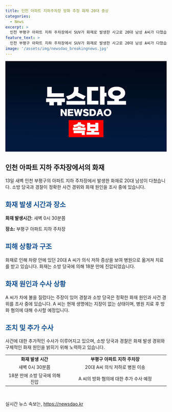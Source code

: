 ```yaml
---
title: 인천 아파트 지하주차장 방화 추정 화재 20대 중상
categories:
  - News
excerpt: >
  인천 부평구 아파트 지하 주차장에서 SUV가 화재로 발생한 사고로 20대 남성 A씨가 다쳤습니다. A씨는 의식 저하로 구급차로 이송되어 치료를 받고 있으며, 소방 당국은 불이 발생한 차량 내부에서 시작됐을 것으로 보고 조사 중입니다. A씨는 술을 마시고 차 안에서 불을 질렀다는 주장이 제기되어 방화 혐의에 대해 수사될 예정이라고 합니다. (사진=인천소방본부 제공)
feature_text: >
  인천 부평구 아파트 지하 주차장에서 SUV가 화재로 발생한 사고로 20대 남성 A씨가 다쳤습니다. A씨는 의식 저하로 구급차로 이송되어 치료를 받고 있으며, 소방 당국은 불이 발생한 차량 내부에서 시작됐을 것으로 보고 조사 중입니다. A씨는 술을 마시고 차 안에서 불을 질렀다는 주장이 제기되어 방화 혐의에 대해 수사될 예정이라고 합니다. (사진=인천소방본부 제공)
image: '/assets/img/newsdao_breakingnews.jpg'
---
```


<p><img src="/assets/img/newsdao_breakingnews.jpg" alt="firstkoreanews 속보" /></p>

<h2 data-ke-size="size26">인천 아파트 지하 주차장에서의 화재</h2>

<p data-ke-size="size16">13일 새벽 인천 부평구의 아파트 지하 주차장에서 발생한 화재로 20대 남성이 다쳤습니다. 소방 당국과 경찰이 정확한 사건 경위와 화재 원인을 조사 중에 있습니다.</p>

<h2><b><span style="color: #1a5490;">화재 발생 시간과 장소</span></b></h2>

<p data-ke-size="size16"><b>화재 발생시간:</b> 새벽 0시 30분쯤</p>

<p data-ke-size="size16"><b>장소:</b> 부평구 아파트 지하 주차장</p>

<h2><b><span style="color: #1a5490;">피해 상황과 구조</span></b></h2>

<p data-ke-size="size16">화재로 인해 차량 안에 있던 20대 A 씨가 의식 저하 증상을 보여 병원으로 옮겨져 치료를 받고 있습니다. 화재는 소방 당국에 의해 18분 만에 진압되었습니다.</p>

<h2><b><span style="color: #1a5490;">화재 원인과 수사 상황</span></b></h2>

<p data-ke-size="size16">A 씨가 차에 불을 질렀다는 주장이 있어 경찰과 소방 당국은 정확한 화재 원인과 사건 경위를 조사 중에 있습니다. A 씨는 현재 생명에는 지장이 없는 상태이며, 병원 치료 후 방화 혐의에 대해 수사할 예정입니다.</p>

<h2><b><span style="color: #1a5490;">조치 및 추가 수사</span></b></h2>

<p data-ke-size="size16">사건에 대한 추가적인 수사가 이루어지고 있으며, 소방 당국과 경찰은 화재 발생 경위와 구체적인 화재 원인을 밝히기 위해 노력하고 있습니다.</p>

<table>
  <colgroup>
    <col style="width: 196px">
    <col style="width: 349px">
  </colgroup>
  <tr>
    <td style="text-align: center; height: 17px;"><b>화재 발생 시간</b></td>
    <td style="text-align: center; height: 17px;"><b>부평구 아파트 지하 주차장</b></td>
  </tr>
  <tr>
    <td style="text-align: center; height: 17px;">새벽 0시 30분쯤</td>
    <td style="text-align: center; height: 17px;">20대 A씨 의식 저하로 병원 이송</td>
  </tr>
  <tr>
    <td style="text-align: center; height: 17px;">18분 만에 소방 당국에 의해 진압</td>
    <td style="text-align: center; height: 17px;">A 씨의 방화 혐의에 대한 추가 수사 예정</td>
  </tr>
</table>

<p data-ke-size="size16">&nbsp;</p>
실시간 뉴스 속보는, <a href="https://newsdao.kr" rel="dofollow">https://newsdao.kr</a>


